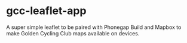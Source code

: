 gcc-leaflet-app
===============

A super simple leaflet to be paired with Phonegap Build and Mapbox to make Golden Cycling Club maps available on devices.
